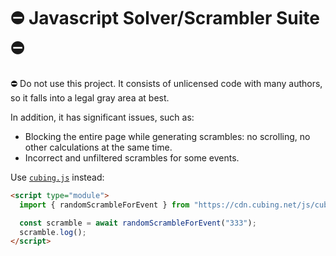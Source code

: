 # ⛔️ Javascript Solver/Scrambler Suite ⛔️

⛔️ Do not use this project. It consists of unlicensed code with many authors, so it falls into a legal gray area at best.

In addition, it has significant issues, such as:

- Blocking the entire page while generating scrambles: no scrolling, no other calculations at the same time.
- Incorrect and unfiltered scrambles for some events.

Use [`cubing.js`](https://github.com/cubing/cubing.js/) instead:

```html
<script type="module">
  import { randomScrambleForEvent } from "https://cdn.cubing.net/js/cubing/scramble";

  const scramble = await randomScrambleForEvent("333");
  scramble.log();
</script>
```
